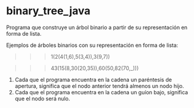# binary_tree_java
Programa que construye un árbol binario a partir de su representación en forma de lista.

Ejemplos de árboles binarios con su representación en forma de lista: 

>>> 1(2(4(1,6),5(3,4)),3(9,7))

>>> 43(15(8,30(20,35)),60(50,82(70,_)))

1) Cada que el programa encuentra en la cadena un paréntesis de apertura, significa que el nodo anterior tendrá almenos un nodo hijo.
2) Cada que el programa encuentra en la cadena un guíon bajo, significa que el nodo será nulo.
